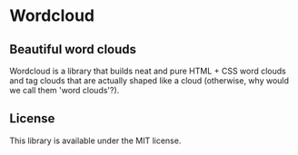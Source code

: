 # Wordcloud

## Beautiful word clouds

Wordcloud is a library that builds neat and pure HTML + CSS word clouds and tag clouds that are actually shaped like a cloud (otherwise, why would we call them 'word clouds'?).

## License
This library is available under the MIT license.
